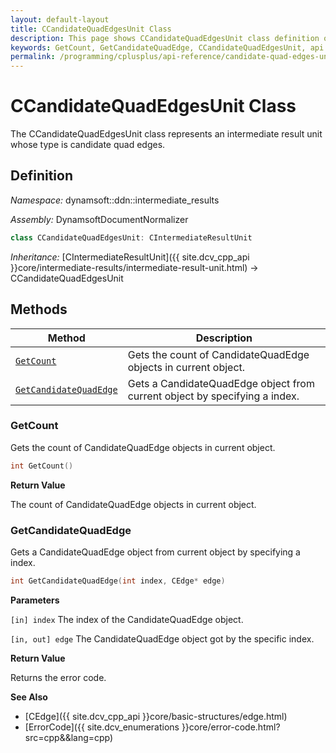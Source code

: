 ```yaml
---
layout: default-layout
title: CCandidateQuadEdgesUnit Class
description: This page shows CCandidateQuadEdgesUnit class definition of Dynamsoft Document Normalizer SDK C++ Edition.
keywords: GetCount, GetCandidateQuadEdge, CCandidateQuadEdgesUnit, api reference
permalink: /programming/cplusplus/api-reference/candidate-quad-edges-unit-v2.0.20.html
---
```


# CCandidateQuadEdgesUnit Class

The CCandidateQuadEdgesUnit class represents an intermediate result unit whose type is candidate quad edges.

## Definition

*Namespace:* dynamsoft::ddn::intermediate_results

*Assembly:* DynamsoftDocumentNormalizer

```cpp
class CCandidateQuadEdgesUnit: CIntermediateResultUnit
```

*Inheritance:* [CIntermediateResultUnit]({{ site.dcv_cpp_api }}core/intermediate-results/intermediate-result-unit.html) -> CCandidateQuadEdgesUnit

## Methods

| Method | Description |
|--------|-------------|
| [`GetCount`](#getcount) | Gets the count of CandidateQuadEdge objects in current object.|
| [`GetCandidateQuadEdge`](#getcandidatequadedge) | Gets a CandidateQuadEdge object from current object by specifying a index. |

### GetCount

Gets the count of CandidateQuadEdge objects in current object.

```cpp
int GetCount() 
```

**Return Value**

The count of CandidateQuadEdge objects in current object.

### GetCandidateQuadEdge

Gets a CandidateQuadEdge object from current object by specifying a index.

```cpp
int GetCandidateQuadEdge(int index, CEdge* edge)
```

**Parameters**

`[in] index` The index of the CandidateQuadEdge object.

`[in, out] edge` The CandidateQuadEdge object got by the specific index.

**Return Value**

Returns the error code.

**See Also**

* [CEdge]({{ site.dcv_cpp_api }}core/basic-structures/edge.html)
* [ErrorCode]({{ site.dcv_enumerations }}core/error-code.html?src=cpp&&lang=cpp)
